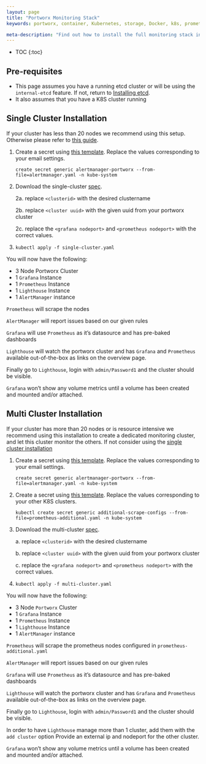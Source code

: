 ```yaml
---
layout: page
title: "Portworx Monitoring Stack"
keywords: portworx, container, Kubernetes, storage, Docker, k8s, prometheus, grafana, lighthouse, alertmanager, manager, central, multi-cluster

meta-description: "Find out how to install the full monitoring stack including, prometheus, grafana, alertmanager and lighthouse."
---
```


* TOC
{:toc}

## Pre-requisites

- This page assumes you have a running etcd cluster or will be using the `internal-etcd` feature. If not, return to [Installing etcd](/scheduler/kubernetes/install-pks.html#step-2-install-etcd).
- It also assumes that you have a K8S cluster running

## Single Cluster Installation

If your cluster has less than 20 nodes we recommend using this setup. Otherwise please refer to [this guide](/maintain/monitoring/px-central.html#multi-cluster-installation).

1. Create a secret using [this template](https://gist.github.com/pault84/3a79f6f981ad25c422fdbe81df9f4fbb). Replace the values corresponding to your email settings.

   `create secret generic alertmanager-portworx --from-file=alertmanager.yaml -n kube-system`

2. Download the single-cluster [spec](https://gist.github.com/pault84/0f7e81dc7d95b46d5c54a3885bd9b795).

   2a. replace `<clusterid>` with the desired clustername

   2b. replace `<cluster uuid>` with the given uuid from your portworx cluster

   2c. replace the `<grafana nodeport>` and `<prometheus nodeport>` with the correct values.

3. `kubectl apply -f single-cluster.yaml`

You will now have the following:

- 3 Node Portworx Cluster
- 1 `Grafana` Instance
- 1 `Prometheus` Instance
- 1 `Lighthouse` Instance
- 1 `AlertManager` instance

`Prometheus` will scrape the nodes

`AlertManager` will report issues based on our given rules

`Grafana` will use `Prometheus` as it’s datasource and has pre-baked dashboards

`Lighthouse` will watch the portworx cluster and has `Grafana` and `Prometheus` available out-of-the-box as links on the overview page.

Finally go to `Lighthouse`, login with `admin/Password1` and the cluster should be visible.

`Grafana` won’t show any volume metrics until a volume has been created and mounted and/or attached.

## Multi Cluster Installation

If your cluster has more than 20 nodes or is resource intensive we recommend using this installation to create a dedicated monitoring cluster, and let this cluster monitor the others.
If not consider using the [single cluster installation](/maintain/monitoring/px-central.html#single-cluster-installation)

1. Create a secret using [this template](https://gist.github.com/pault84/3a79f6f981ad25c422fdbe81df9f4fbb). Replace the values corresponding to your email settings.

   `create secret generic alertmanager-portworx --from-file=alertmanager.yaml -n kube-system`

2. Create a secret using [this template](https://gist.github.com/pault84/aa7eb60a75255d67f576719024961755). Replace the values corresponding to your other K8S clusters.

   `kubectl create secret generic additional-scrape-configs --from-file=prometheus-additional.yaml -n kube-system`

3. Download the multi-cluster [spec](https://gist.github.com/pault84/13b034ec63bc4647093f4d77b5bb4a5c).

   a. replace `<clusterid>` with the desired clustername

   b. replace `<cluster uuid>` with the given uuid from your portworx cluster

   c. replace the `<grafana nodeport>` and `<prometheus nodeport>` with the correct values.

4. `kubectl apply -f multi-cluster.yaml`

You will now have the following:

- 3 Node `Portworx` Cluster
- 1 `Grafana` Instance
- 1 `Prometheus` Instance
- 1 `Lighthouse` Instance
- 1 `AlertManager` instance

`Prometheus` will scrape the prometheus nodes configured in `prometheus-additional.yaml`

`AlertManager` will report issues based on our given rules

`Grafana` will use `Prometheus` as it’s datasource and has pre-baked dashboards

`Lighthouse` will watch the portworx cluster and has `Grafana` and `Prometheus` available out-of-the-box as links on the overview page.

Finally go to `Lighthouse`, login with `admin/Password1` and the cluster should be visible.

In order to have `Lighthouse` manage more than 1 cluster, add them with the `add cluster` option
Provide an external ip and nodeport for the other cluster.

`Grafana` won’t show any volume metrics until a volume has been created and mounted and/or attached.
